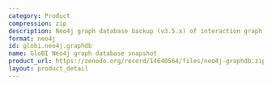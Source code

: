 ```yaml
---
category: Product
compression: zip
description: Neo4j graph database backup (v3.5.x) of interaction graph
format: neo4j
id: globi.neo4j.graphdb
name: GloBI Neo4j graph database snapshot
product_url: https://zenodo.org/record/14640564/files/neo4j-graphdb.zip
layout: product_detail
---
```

